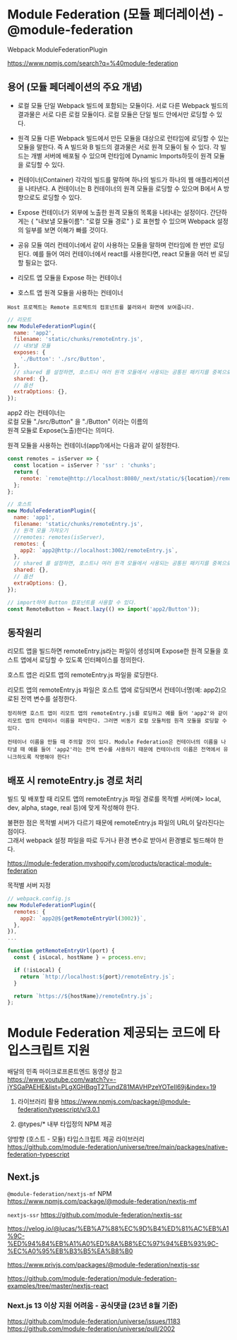 # Module Federation (모듈 페더레이션) - @module-federation

Webpack ModuleFederationPlugin

https://www.npmjs.com/search?q=%40module-federation

## 용어 (모듈 페더레이션의 주요 개념)

- 로컬 모듈
  단일 Webpack 빌드에 포함되는 모듈이다.
  서로 다른 Webpack 빌드의 결과물은 서로 다른 로컬 모듈이다.
  로컬 모듈은 단일 빌드 안에서만 로딩할 수 있다.

- 원격 모듈
  다른 Webpack 빌드에서 만든 모듈을 대상으로 런타임에 로딩할 수 있는 모듈을 말한다.
  즉 A 빌드와 B 빌드의 결과물은 서로 원격 모듈이 될 수 있다.
  각 빌드는 개별 서버에 배포될 수 있으며 런타임에 Dynamic Imports하듯이 원격 모듈을 로딩할 수 있다.

- 컨테이너(Container)
  각각의 빌드를 말하며 하나의 빌드가 하나의 웹 애플리케이션을 나타낸다.
  A 컨테이너는 B 컨테이너의 원격 모듈을 로딩할 수 있으며 B에서 A 방향으로도 로딩할 수 있다.

- Expose
  컨테이너가 외부에 노출한 원격 모듈의 목록을 나타내는 설정이다.
  간단하게는 { "내보낼 모듈이름": "로컬 모듈 경로" } 로 표현할 수 있으며 Webpack 설정의 일부를 보면 이해가 빠를 것이다.

- 공유 모듈
  여러 컨테이너에서 같이 사용하는 모듈을 말하며 런타임에 한 번만 로딩된다.
  예를 들어 여러 컨테이너에서 react를 사용한다면, react 모듈을 여러 번 로딩할 필요는 없다.

- 리모트 앱
  모듈을 Expose 하는 컨테이너

- 호스트 앱
  원격 모듈을 사용하는 컨테이너

`Host 프로젝트는 Remote 프로젝트의 컴포넌트를 불러와서 화면에 보여줍니다.`

```javascript
// 리모트
new ModuleFederationPlugin({
  name: 'app2',
  filename: 'static/chunks/remoteEntry.js',
  // 내보낼 모듈
  exposes: {
    './Button': './src/Button',
  },
  // shared 를 설정하면, 호스트나 여러 원격 모듈에서 사용되는 공통된 패키지를 중복으로 불러오는 걸 방지
  shared: {},
  // 옵션
  extraOptions: {},
});
```

app2 라는 컨테이너는  
로컬 모듈 "./src/Button" 을 "./Button" 이라는 이름의  
원격 모듈로 Expose(노출)한다는 의미다.

원격 모듈을 사용하는 컨테이너(app1)에서는 다음과 같이 설정한다.

```javascript
const remotes = isServer => {
  const location = isServer ? 'ssr' : 'chunks';
  return {
    remote: `remote@http://localhost:8080/_next/static/${location}/remoteEntry.js`, // React.lazy(() => import("remote/<내보내기 exposes 모듈명>"));
  };
};

// 호스트
new ModuleFederationPlugin({
  name: 'app1',
  filename: 'static/chunks/remoteEntry.js',
  // 원격 모듈 가져오기
  //remotes: remotes(isServer),
  remotes: {
    app2: `app2@http://localhost:3002/remoteEntry.js`,
  },
  // shared 를 설정하면, 호스트나 여러 원격 모듈에서 사용되는 공통된 패키지를 중복으로 불러오는 걸 방지
  shared: {},
  // 옵션
  extraOptions: {},
});

// import하여 Button 컴포넌트를 사용할 수 있다.
const RemoteButton = React.lazy(() => import('app2/Button'));
```

## 동작원리

리모트 앱을 빌드하면 remoteEntry.js라는 파일이 생성되며 Expose한 원격 모듈을 호스트 앱에서 로딩할 수 있도록 인터페이스를 정의한다.

호스트 앱은 리모트 앱의 remoteEntry.js 파일을 로딩한다.

리모트 앱의 remoteEntry.js 파일은 호스트 앱에 로딩되면서 컨테이너명(예: app2)으로된 전역 변수를 설정한다.

`정리하면 호스트 앱이 리모트 앱의 remoteEntry.js를 로딩하고 예를 들어 'app2'와 같이 리모트 앱의 컨테이너 이름을 파악한다. 그러면 비동기 로컬 모듈처럼 원격 모듈을 로딩할 수 있다.`

`컨테이너 이름을 만들 때 주의할 것이 있다. Module Federation은 컨테이너의 이름을 나타낼 때 예를 들어 'app2'라는 전역 변수를 사용하기 때문에 컨테이너의 이름은 전역에서 유니크하도록 작명해야 한다!`

## 배포 시 remoteEntry.js 경로 처리

빌드 및 배포할 때 리모트 앱의 remoteEntry.js 파일 경로를 목적별 서버(예> local, dev, alpha, stage, real 등)에 맞게 작성해야 한다.

불편한 점은 목적별 서버가 다르기 때문에 remoteEntry.js 파일의 URL이 달라진다는 점이다.  
그래서 webpack 설정 파일을 따로 두거나 환경 변수로 받아서 환경별로 빌드해야 한다.

https://module-federation.myshopify.com/products/practical-module-federation

목적별 서버 지정

```javascript
// webpack.config.js
new ModuleFederationPlugin({
  remotes: {
    app2: `app2@${getRemoteEntryUrl(3002)}`,
  },
}),
...

function getRemoteEntryUrl(port) {
  const { isLocal, hostName } = process.env;

  if (!isLocal) {
    return `http://localhost:${port}/remoteEntry.js`;
  }

  return `https://${hostName}/remoteEntry.js`;
};
```

# Module Federation 제공되는 코드에 타입스크립트 지원

배달의 민족 마이크로프론트엔드 동영상 참고  
https://www.youtube.com/watch?v=-jYSGaPAEHE&list=PLgXGHBqgT2TundZ81MAVHPzeYOTeII69j&index=19

1. 라이브러리 활용
   https://www.npmjs.com/package/@module-federation/typescript/v/3.0.1

2. @types/\* 내부 타입정의 NPM 제공

양방향 (호스트 - 모듈) 타입스크립트 제공 라이브러리  
https://github.com/module-federation/universe/tree/main/packages/native-federation-typescript

## Next.js

`@module-federation/nextjs-mf` NPM  
https://www.npmjs.com/package/@module-federation/nextjs-mf

`nextjs-ssr`
https://github.com/module-federation/nextjs-ssr

https://velog.io/@lucas/%EB%A7%88%EC%9D%B4%ED%81%AC%EB%A1%9C-%ED%94%84%EB%A1%A0%ED%8A%B8%EC%97%94%EB%93%9C-%EC%A0%95%EB%B3%B5%EA%B8%B0

https://www.privjs.com/packages/@module-federation/nextjs-ssr

https://github.com/module-federation/module-federation-examples/tree/master/nextjs-react

### Next.js 13 이상 지원 어려움 - 공식댓글 (23년 8월 기준)

https://github.com/module-federation/universe/issues/1183
https://github.com/module-federation/universe/pull/2002
